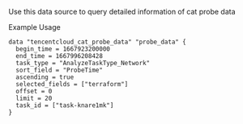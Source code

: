 Use this data source to query detailed information of cat probe data

Example Usage

```hcl
data "tencentcloud_cat_probe_data" "probe_data" {
  begin_time = 1667923200000
  end_time = 1667996208428
  task_type = "AnalyzeTaskType_Network"
  sort_field = "ProbeTime"
  ascending = true
  selected_fields = ["terraform"]
  offset = 0
  limit = 20
  task_id = ["task-knare1mk"]
}
```